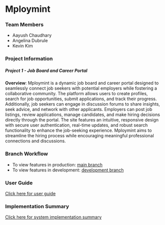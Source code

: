 # Mploymint

### Team Members

- Aayush Chaudhary
- Angelina Dubrule
- Kevin Kim

### Project Information
##### Project 1 - Job Board and Career Portal

**Overview**: Mploymint is a dynamic job board and career portal designed to seamlessly connect job seekers with potential employers while fostering a collaborative community. The platform allows users to create profiles, search for job opportunities, submit applications, and track their progress. Additionally, job seekers can engage in discussion forums to share insights, seek advice, and network with other applicants. Employers can post job listings, review applications, manage candidates, and make hiring decisions directly through the portal. The site features an intuitive, responsive design with secure user authentication, real-time updates, and robust search functionality to enhance the job-seeking experience. Mploymint aims to streamline the hiring process while encouraging meaningful professional connections and discussions.

### Branch Workflow

- To view features in production: [main branch]()
- To view features in development: [development branch]()

### User Guide
[Click here for user guide](https://github.com/aaan-gelina/Mploymint/blob/docs/userguide.md)

### Implementation Summary
[Click here for system implementation summary](https://github.com/aaan-gelina/Mploymint/blob/docs/summary.md)



